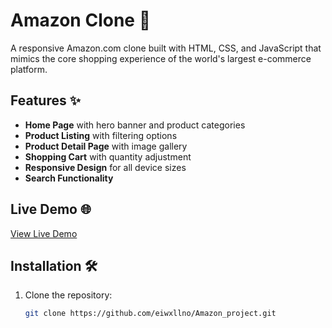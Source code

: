 # Amazon Clone 🛒

A responsive Amazon.com clone built with HTML, CSS, and JavaScript that mimics the core shopping experience of the world's largest e-commerce platform.

## Features ✨

- **Home Page** with hero banner and product categories
- **Product Listing** with filtering options
- **Product Detail Page** with image gallery
- **Shopping Cart** with quantity adjustment
- **Responsive Design** for all device sizes
- **Search Functionality**

## Live Demo 🌐

[View Live Demo](https://amazon-clone-erwinllano.netlify.app/)

## Installation 🛠️

1. Clone the repository:
   ```bash
   git clone https://github.com/eiwxllno/Amazon_project.git
   ```
